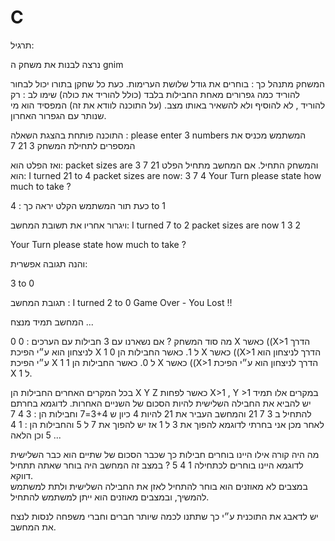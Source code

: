 # C
 

  תרגיל:

נרצה לבנות את משחק ה gnim

המשחק מתנהל כך : בוחרים את גודל שלושת הערימות. 
כעת כל שחקן בתורו יכול לבחור להוריד כמה גפרורים מאחת החבילות  בלבד (כולל להוריד את כולה)
שימו לב : רק להוריד , לא להוסיף ולא להשאיר באותו מצב. (על התוכנה לוודא את זה)
המפסיד הוא מי שנותר עם הגפרור האחרון.


התוכנה פותחת בהצגת השאלה :
please enter 3 numbers
המשתמש מכניס את המספרים לתחילת המשחק
3 21 7

 ואז הפלט הוא:
packet sizes are 
  3 7 21 
והמשחק התחיל.
אם המחשב מתחיל הפלט הוא:
I turned 21 to 4 
packet sizes are now:
  3 7 4 
Your Turn 
 please state how much to take ?

כעת תור המשתמש הקלט יראה כך :
4 to 1

ויגרור אחריו את תשובת המחשב:
I turned 7 to 2 
packet sizes are now
  1 3 2 

Your Turn 
 please state how much to take ?


והנה תגובה אפשרית:

3 to 0

תגובת המחשב :
I turned 2 to 0 
Game Over - You Lost !! 

המחשב תמיד מנצח ...

מה סוד המשחק ?
אם נשארנו עם 3 חבילות עם הערכים : 0 0 X  כאשר ((X>1 הדרך לניצחון הוא ע״י הפיכת X  ל 1.
כאשר החבילות הן  0 1 X  כאשר ((X>1  הדרך לניצחון הוא ע״י הפיכת X  ל 0.
כאשר החבילות הן  1 1 X  כאשר ((X>1  הדרך לניצחון הוא ע״י הפיכת X  ל 1.

בכל המקרים האחרים החבילות הן X Y Z  כאשר לפחות  X>1 , Y >1
במקרים אלו תמיד יש להביא את החבילה השלישית להיות הסכום של השניים האחרות.
לדוגמא בחרתם להתחיל ב    3    7   21
והמחשב העביר את 21 להיות 4 כיון ש 3+4=7
וחבילות הן : 3 4 7 
לאחר מכן אני בחרתי לדוגמא להפוך את 3 ל 1
אז יש להפוך את 7 ל 5 והחבילות הן : 1 4 5 וכן הלאה ...

מה היה קורה אילו היינו בוחרים חבילות כך שכבר הסכום של שתיים הוא כבר השלישית לדוגמא היינו בוחרים לכתחילה 1 4 5 ?
במצב זה המחשב היה בוחר שאתה תתחיל דווקא.  
במצבים לא מאוזנים הוא בוחר להתחיל לאזן את החבילה השלישית ולתת למשתמש להמשיך, ובמצבים מאוזנים הוא ייתן למשתמש להתחיל.

יש לדאבג את התוכנית ע״י כך שתתנו לכמה שיותר חברים וחברי משפחה לנסות לנצח את המחשב.

